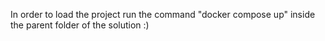 In order to load the project run the command "docker compose up" inside the parent folder of the solution :) 
